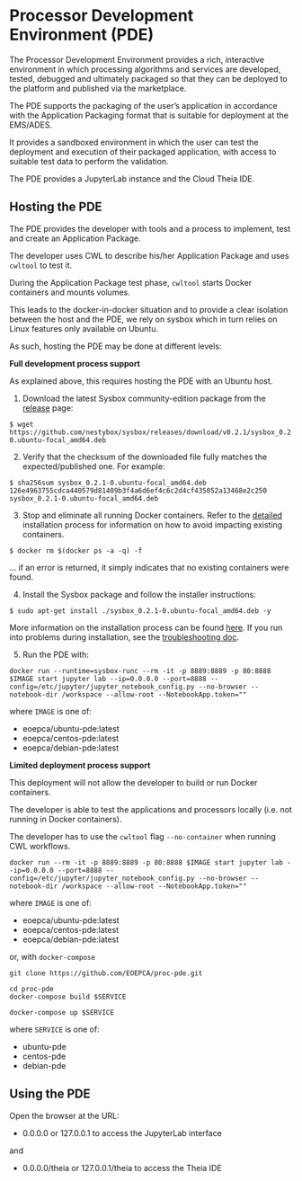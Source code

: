 # Processor Development Environment (PDE)

The Processor Development Environment provides a rich, interactive environment in which processing algorithms and services are developed, tested, debugged and ultimately packaged so that they can be deployed to the platform and published via the marketplace.

The PDE supports the packaging of the user’s application in accordance with the Application Packaging format that is suitable for deployment at the EMS/ADES. 

It provides a sandboxed environment in which the user can test the deployment and execution of their packaged application, with access to suitable test data to perform the validation.

The PDE provides a JupyterLab instance and the Cloud Theia IDE.

## Hosting the PDE

The PDE provides the developer with tools and a process to implement, test and create an Application Package. 

The developer uses CWL to describe his/her Application Package and uses `cwltool` to test it.

During the Application Package test phase, `cwltool` starts Docker containers and mounts volumes.

This leads to the docker-in-docker situation and to provide a clear isolation between the host and the PDE, we rely on sysbox which in turn relies on Linux features only available on Ubuntu. 

As such, hosting the PDE may be done at different levels:

**Full development process support** 

As explained above, this requires hosting the PDE with an Ubuntu host.

1) Download the latest Sysbox community-edition package from the
[release](https://github.com/nestybox/sysbox/releases) page:

```console
$ wget https://github.com/nestybox/sysbox/releases/download/v0.2.1/sysbox_0.2.1-0.ubuntu-focal_amd64.deb
```

2) Verify that the checksum of the downloaded file fully matches the expected/published one.
   For example:

```console
$ sha256sum sysbox_0.2.1-0.ubuntu-focal_amd64.deb
126e4963755cdca440579d81409b3f4a6d6ef4c6c2d4cf435052a13468e2c250  sysbox_0.2.1-0.ubuntu-focal_amd64.deb
```

3) Stop and eliminate all running Docker containers. Refer to the
[detailed](https://github.com/nestybox/sysbox/blob/master/docs/user-guide/install.md) installation process for information
on how to avoid impacting existing containers.

```console
$ docker rm $(docker ps -a -q) -f
```

... if an error is returned, it simply indicates that no existing containers were found.

4) Install the Sysbox package and follow the installer instructions:

```console
$ sudo apt-get install ./sysbox_0.2.1-0.ubuntu-focal_amd64.deb -y
```

More information on the installation process can be found [here](https://github.com/nestybox/sysbox/blob/master/docs/user-guide/install.md). If you
run into problems during installation, see the [troubleshooting doc](https://github.com/nestybox/sysbox/blob/master/docs/user-guide/troubleshoot.md).

5) Run the PDE with:

```console
docker run --runtime=sysbox-runc --rm -it -p 8889:8889 -p 80:8888 $IMAGE start jupyter lab --ip=0.0.0.0 --port=8888 --config=/etc/jupyter/jupyter_notebook_config.py --no-browser --notebook-dir /workspace --allow-root --NotebookApp.token=""
```

where `IMAGE` is one of:

- eoepca/ubuntu-pde:latest
- eoepca/centos-pde:latest
- eoepca/debian-pde:latest

**Limited deployment process support**

This deployment will not allow the developer to build or run Docker containers. 

The developer is able to test the applications and processors locally (i.e. not running in Docker containers).

The developer has to use the `cwltool` flag `--no-container` when running CWL workflows.

```console
docker run --rm -it -p 8889:8889 -p 80:8888 $IMAGE start jupyter lab --ip=0.0.0.0 --port=8888 --config=/etc/jupyter/jupyter_notebook_config.py --no-browser --notebook-dir /workspace --allow-root --NotebookApp.token=""
```

where `IMAGE` is one of:

- eoepca/ubuntu-pde:latest
- eoepca/centos-pde:latest
- eoepca/debian-pde:latest

or, with `docker-compose`

```console
git clone https://github.com/EOEPCA/proc-pde.git

cd proc-pde
docker-compose build $SERVICE

docker-compose up $SERVICE
```

where `SERVICE` is one of:

- ubuntu-pde
- centos-pde
- debian-pde

## Using the PDE

Open the browser at the URL:

- 0.0.0.0 or 127.0.0.1 to access the JupyterLab interface

and 

- 0.0.0.0/theia or 127.0.0.1/theia to access the Theia IDE


